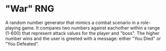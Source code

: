 # "War" RNG

A random number generator that mimics a combat scenario in a role-playing game. It compares two numbers against eachother within a range (1-600) that represent attack values for the player and "boss". The higher number wins and the user is greeted with a message: either "You Died" or "You Defeated".

